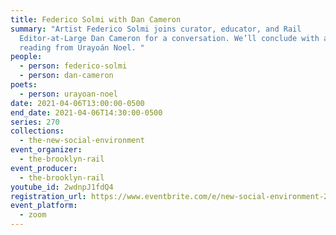 ```yaml
---
title: Federico Solmi with Dan Cameron
summary: "Artist Federico Solmi joins curator, educator, and Rail
  Editor-at-Large Dan Cameron for a conversation. We’ll conclude with a poetry
  reading from Urayoán Noel. "
people:
  - person: federico-solmi
  - person: dan-cameron
poets:
  - person: urayoan-noel
date: 2021-04-06T13:00:00-0500
end_date: 2021-04-06T14:30:00-0500
series: 270
collections:
  - the-new-social-environment
event_organizer:
  - the-brooklyn-rail
event_producer:
  - the-brooklyn-rail
youtube_id: 2wdnpJ1fdQ4
registration_url: https://www.eventbrite.com/e/new-social-environment-270-federico-solmi-tickets-148927870269
event_platform:
  - zoom
---
```

